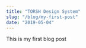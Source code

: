 ```yaml
---
title: "TORSH Design System"
slug: "/blog/my-first-post"
date: "2019-05-04"
---
```


This is my first blog post 